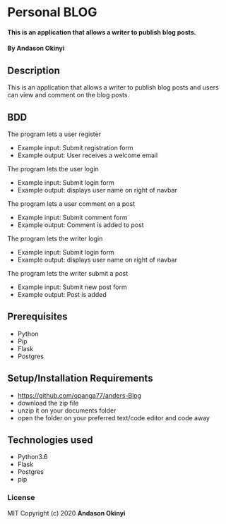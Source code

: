 # Personal BLOG
#### This is an application that allows a writer to publish blog posts.
#### By **Andason Okinyi**
## Description
This is an application that allows a writer to publish blog posts and users can view and comment on the blog posts.
## BDD
The program lets a user register
* Example input: Submit registration form
* Example output: User receives a welcome email

The program lets the user login
* Example input: Submit login form
* Example output: displays user name on right of navbar

The program lets a user comment on a post
* Example input: Submit comment form
* Example output: Comment is added to post

The program lets the writer login
* Example input: Submit login form
* Example output: displays user name on right of navbar

The program lets the writer submit a post
* Example input: Submit new post form
* Example output: Post is added


## Prerequisites
* Python
* Pip
* Flask
* Postgres

## Setup/Installation Requirements
* https://github.com/opanga77/anders-Blog
* download the zip file
* unzip it on your documents folder
* open the folder on your preferred text/code editor and code away

## Technologies used
* Python3.6
* Flask
* Postgres
* pip


### License
MIT
Copyright (c) 2020 **Andason Okinyi**